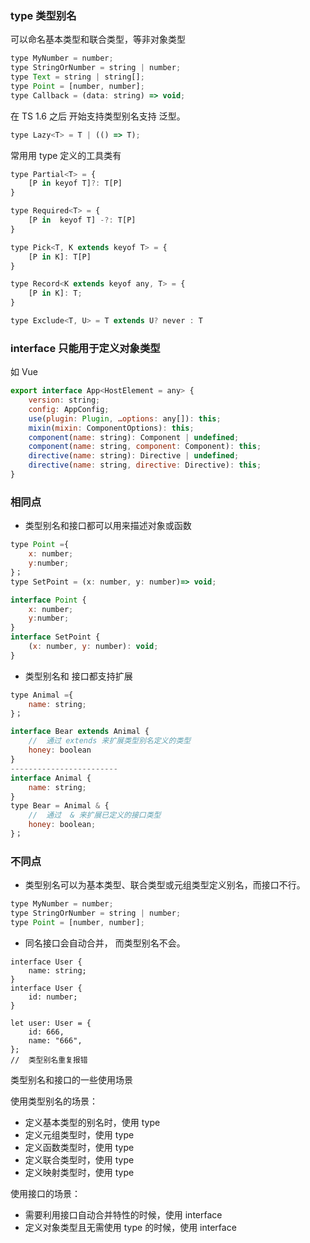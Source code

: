 ### type 类型别名

可以命名基本类型和联合类型，等非对象类型

```js
type MyNumber = number;
type StringOrNumber = string | number;
type Text = string | string[];
type Point = [number, number];
type Callback = (data: string) => void;
```

在 TS 1.6 之后 开始支持类型别名支持 泛型。

```js
type Lazy<T> = T | (() => T);
```

常用用 type 定义的工具类有

```js
type Partial<T> = {
    [P in keyof T]?: T[P]
}

type Required<T> = {
    [P in  keyof T] -?: T[P]
}

type Pick<T, K extends keyof T> = {
    [P in K]: T[P]
}

type Record<K extends keyof any, T> = {
    [P in K]: T;
}

type Exclude<T, U> = T extends U? never : T
```

### interface 只能用于定义对象类型

如 Vue

```js
export interface App<HostElement = any> {
    version: string;
    config: AppConfig;
    use(plugin: Plugin, …options: any[]): this;
    mixin(mixin: ComponentOptions): this;
    component(name: string): Component | undefined;
    component(name: string, component: Component): this;
    directive(name: string): Directive | undefined;
    directive(name: string, directive: Directive): this;
}
```

### 相同点

- 类型别名和接口都可以用来描述对象或函数

```js
type Point ={
    x: number;
    y:number;
}；
type SetPoint = (x: number, y: number)=> void;

interface Point {
    x: number;
    y:number;
}
interface SetPoint {
    (x: number, y: number): void;
}
```

- 类型别名和 接口都支持扩展

```js
type Animal ={
    name: string;
}；

interface Bear extends Animal {
    //  通过 extends 来扩展类型别名定义的类型
    honey: boolean
}
------------------------
interface Animal {
    name: string;
}
type Bear = Animal & {
    //  通过  & 来扩展已定义的接口类型
    honey: boolean;
}；
```

### 不同点

- 类型别名可以为基本类型、联合类型或元组类型定义别名，而接口不行。

```js
type MyNumber = number;
type StringOrNumber = string | number;
type Point = [number, number];
```

- 同名接口会自动合并， 而类型别名不会。

```TS
interface User {
    name: string;
}
interface User {
    id: number;
}

let user: User = {
    id: 666,
    name: "666",
};
//  类型别名重复报错
```

类型别名和接口的一些使用场景

使用类型别名的场景：

- 定义基本类型的别名时，使用 type
- 定义元组类型时，使用 type
- 定义函数类型时，使用 type
- 定义联合类型时，使用 type
- 定义映射类型时，使用 type

使用接口的场景：

- 需要利用接口自动合并特性的时候，使用 interface
- 定义对象类型且无需使用 type 的时候，使用 interface
